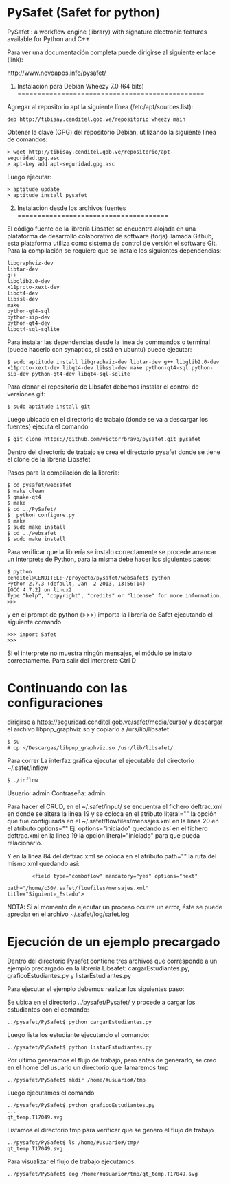 PySafet (Safet for python)
=======

PySafet : a workflow engine (library) with signature electronic features available for Python and C++

Para ver una documentación completa puede dirigirse al siguiente enlace (link): 

http://www.novoapps.info/pysafet/


1. Instalación para Debian Wheezy 7.0 (64 bits)
===============================================

Agregar al repositorio apt la siguiente línea (/etc/apt/sources.list):

```
deb http://tibisay.cenditel.gob.ve/repositorio wheezy main
```

Obtener la clave (GPG) del repositorio Debian, utilizando la siguiente línea de comandos:

```
> wget http://tibisay.cenditel.gob.ve/repositorio/apt-seguridad.gpg.asc
> apt-key add apt-seguridad.gpg.asc

```

Luego ejecutar:


```
> aptitude update
> aptitude install pysafet
```


2. Instalación desde los archivos fuentes 
======================================


El código fuente de la librería Libsafet se encuentra alojada en una plataforma de desarrollo colaborativo de software (forja) llamada Github, esta plataforma utiliza como sistema de control de versión el software Git. Para la compilación se requiere que se instale los siguientes dependencias:
```
libgraphviz-dev
libtar-dev
g++
libglib2.0-dev
x11proto-xext-dev
libqt4-dev
libssl-dev
make
python-qt4-sql
python-sip-dev
python-qt4-dev
libqt4-sql-sqlite
```
Para instalar las dependencias desde la línea de commandos o terminal (puede hacerlo con synaptics, si está en ubuntu) puede ejecutar:

```
$ sudo aptitude install libgraphviz-dev libtar-dev g++ libglib2.0-dev x11proto-xext-dev libqt4-dev libssl-dev make python-qt4-sql python-sip-dev python-qt4-dev libqt4-sql-sqlite  
```

Para clonar el repositorio de Libsafet debemos instalar el control de versiones git:
```
$ sudo aptitude install git
```

Luego ubicado en el directorio de trabajo (donde se va a descargar los fuentes) ejecuta el comando 

```
$ git clone https://github.com/victorrbravo/pysafet.git pysafet
```

Dentro del directorio de trabajo se crea el directorio pysafet donde se tiene el clone de la librería Libsafet 

Pasos para la compilación de la librería:
```
$ cd pysafet/websafet
$ make clean
$ qmake-qt4
$ make
$ cd ../PySafet/
$  python configure.py
$ make 
$ sudo make install
$ cd ../websafet
$ sudo make install 
```

Para verificar que la librería se instalo correctamente se procede arrancar un interprete de Python, para la misma debe hacer los siguientes pasos: 
```
$ python
cenditel@CENDITEL:~/proyecto/pysafet/websafet$ python 
Python 2.7.3 (default, Jan  2 2013, 13:56:14) 
[GCC 4.7.2] on linux2 
Type "help", "copyright", "credits" or "license" for more information. 
>>> 
```
y en el prompt de python (>>>) importa la librería de Safet ejecutando el siguiente comando 

```
>>> import Safet
>>>
```
Si el interprete no muestra ningún mensajes, el módulo se instalo correctamente. 
Para salir del interprete Ctrl D 

Continuando con las configuraciones
======================
dirigirse a https://seguridad.cenditel.gob.ve/safet/media/curso/ y descargar el archivo libpnp_graphviz.so y
copiarlo a /urs/lib/libsafet

```
$ su
# cp ~/Descargas/libpnp_graphviz.so /usr/lib/libsafet/
```

Para correr La interfaz gráfica ejecutar el ejecutable del directorio ~/.safet/inflow

```
$ ./inflow
```
Usuario: admin Contraseña: admin.

Para hacer el CRUD, en el ~/.safet/input/ se encuentra el fichero deftrac.xml en donde se altera la linea 19 y 
se coloca en el atributo literal="" la opción que fué configurada en el ~/.safet/flowfiles/mensajes.xml en
la linea 20 en el atributo options="" Ej: options="iniciado" quedando así en el fichero deftrac.xml en la
linea 19 la opción literal="iniciado" para que pueda relacionarlo.

Y en la linea 84 del deftrac.xml se coloca en el atributo path="" la ruta del mismo xml quedando así:
```
		<field type="comboflow" mandatory="yes" options="next" 
                                  path="/home/c30/.safet/flowfiles/mensajes.xml" title="Siguiente_Estado">
```

NOTA: Si al momento de ejecutar un proceso ocurre un error, éste se puede apreciar en el archivo 
~/.safet/log/safet.log

Ejecución de un ejemplo precargado
==================================

Dentro del directorio Pysafet contiene tres archivos que corresponde a un ejemplo precargado en la librería Libsafet:  cargarEstudiantes.py, graficoEstudiantes.py y listarEstudiantes.py

Para ejecutar el ejemplo debemos realizar los siguientes paso:

Se ubica en el directorio ../pysafet/Pysafet/ y procede a cargar los estudiantes con el comando:

```
../pysafet/PySafet$ python cargarEstudiantes.py
```
Luego lista los estudiante ejecutando el comando:
```
../pysafet/PySafet$ python listarEstudiantes.py
```

Por ultimo generamos el flujo de trabajo, pero antes de generarlo, se creo en el home del usuario un directorio que llamaremos tmp 
```
../pysafet/PySafet$ mkdir /home/#usuario#/tmp
```

Luego ejecutamos el comando 
```
../pysafet/PySafet$ python graficoEstudiantes.py
...
qt_temp.T17049.svg
```

Listamos el directorio tmp para verificar que se genero el flujo de trabajo 

```
../pysafet/PySafet$ ls /home/#usuario#/tmp/ 
qt_temp.T17049.svg
```

Para visualizar el flujo de trabajo ejecutamos: 

```
../pysafet/PySafet$ eog /home/#usuario#/tmp/qt_temp.T17049.svg
``` 

